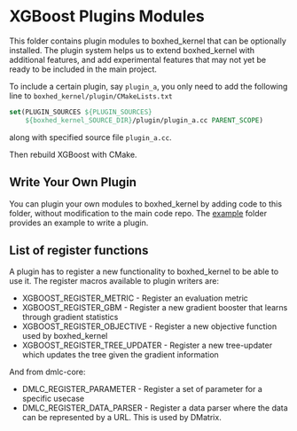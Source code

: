 XGBoost Plugins Modules
=======================

This folder contains plugin modules to boxhed_kernel that can be optionally installed.  The
plugin system helps us to extend boxhed_kernel with additional features, and add experimental
features that may not yet be ready to be included in the main project.

To include a certain plugin, say ```plugin_a```, you only need to add the following line
to `boxhed_kernel/plugin/CMakeLists.txt`
``` cmake
set(PLUGIN_SOURCES ${PLUGIN_SOURCES}
    ${boxhed_kernel_SOURCE_DIR}/plugin/plugin_a.cc PARENT_SCOPE)
```
along with specified source file `plugin_a.cc`.

Then rebuild XGBoost with CMake.

Write Your Own Plugin
---------------------
You can plugin your own modules to boxhed_kernel by adding code to this folder,
without modification to the main code repo.
The [example](example) folder provides an example to write a plugin.

List of register functions
--------------------------
A plugin has to register a new functionality to boxhed_kernel to be able to use it.
The register macros available to plugin writers are:

 - XGBOOST_REGISTER_METRIC - Register an evaluation metric
 - XGBOOST_REGISTER_GBM - Register a new gradient booster that learns through
   gradient statistics
 - XGBOOST_REGISTER_OBJECTIVE - Register a new objective function used by boxhed_kernel
 - XGBOOST_REGISTER_TREE_UPDATER - Register a new tree-updater which updates
   the tree given the gradient information

And from dmlc-core:

 - DMLC_REGISTER_PARAMETER - Register a set of parameter for a specific usecase
 - DMLC_REGISTER_DATA_PARSER - Register a data parser where the data can be
   represented by a URL. This is used by DMatrix.
